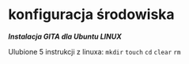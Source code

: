 # konfiguracja środowiska
***Instalacja GITA dla Ubuntu LINUX***

Ulubione 5 instrukcji z linuxa:
```mkdir```
```touch```
```cd```
```clear```
```rm```
